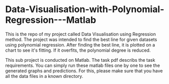 # Data-Visualisation-with-Polynomial-Regression---Matlab
This is the repo of my project called Data Visualisation using Regression method. The project was intended to find the best line for given datasets using polynomial regression. After finding the best line, it is plotted on a chart to see it's fitting. If it overfits, the polynomial degree is reduced.

This sub project is conducted on Matlab. The task pdf describs the task requirements. You can simply run these matlab files one by one to see the generated graphs and predictions. For this, please make sure that you have all the data files in a known directory.

